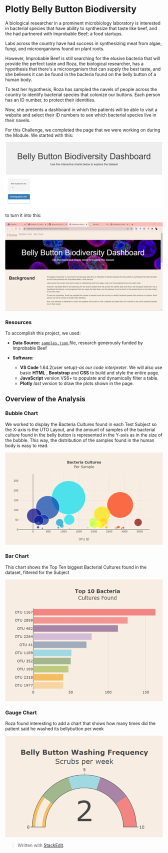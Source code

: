 # Plotly Belly Button Biodiversity
A biological researcher in a prominent microbiology laboratory is interested in bacterial species that have ability to synthesize that taste like beef, and the had partnered with Improbable Beef; a food startups.

Labs across the country have had success in synthesizing meat from algae, fungi, and microorganisms found on plant roots.

However, Improbable Beef is still searching for the elusive bacteria that will provide the perfect taste and Roza, the biological researcher, has a hypothesis that there's a microorganism that can supply the best taste, and she believes it can be found in the bacteria found on the belly button of a human body.

To test her hypothesis, Roza has sampled the navels of people across the country to identify bacterial species that colonize our buttons. Each person has an ID number, to protect their identities.

Now, she presents a dashboard in which the patients will be able to visit a website and select their ID numbers to see which bacterial species live in their navels.


For this Challenge, we completed the page that we were working on during the Module.
We started with this:

![Starter Page](https://github.com/RebecaOsorio/Plotly-Belly-Button-Biodiversity/blob/main/image%20src/start_page.png)

to turn it into this:

![Final Page](https://github.com/RebecaOsorio/Plotly-Belly-Button-Biodiversity/blob/main/image%20src/final_page.png)

### Resources

To accomplish this project, we used:

-   **Data Source:**  [`samples.json` ](https://github.com/RebecaOsorio/UFOs/blob/main/static/js/data.js) file, research generously funded by Improbable Beef
    
-   **Software:**  
	- **VS Code** 1.64.2(user setup)-_as our code interpreter_. We will also use basic **HTML** , **Bootstrap** and **CSS** to build and style the entire page. 
	- **JavaScript** version VS6+ to populate and dynamically filter a table.
	- **Plotly** *last version* to draw the plots shown in the page. 

## Overview of the Analysis

### Bubble Chart
We worked to display the Bacteria Cultures found in each Test Subject so the X-axis is the UTO Layout, and the amount of samples of the bacterial culture found in the belly button is represented in the Y-axis as in the size of the bubble. This way, the distribution of the samples found in the human body is easy to read.

![Bubble Chart](https://github.com/RebecaOsorio/Plotly-Belly-Button-Biodiversity/blob/main/image%20src/bubble_chart.png)

### Bar Chart
This chart shows the Top Ten biggest Bacterial Cultures found in the dataset, filtered for the Subject

![Bar Chart](https://github.com/RebecaOsorio/Plotly-Belly-Button-Biodiversity/blob/main/image%20src/bar_chart.png)


### Gauge Chart
Roza found interesting to add a chart that shows how many times did the patient said he washed its bellybutton per week

![Gauge Chart](https://github.com/RebecaOsorio/Plotly-Belly-Button-Biodiversity/blob/main/image%20src/gauge_chart.png)




> Written with [StackEdit](https://stackedit.io/).
